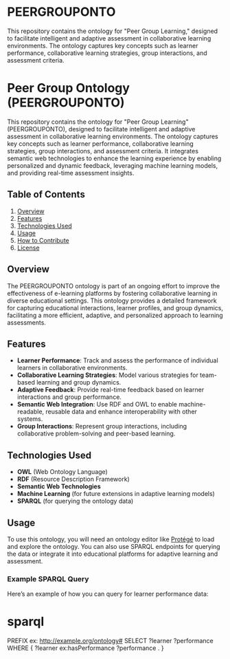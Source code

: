 # PEERGROUPONTO
This repository contains the ontology for "Peer Group Learning," designed to facilitate intelligent and adaptive assessment in collaborative learning environments. The ontology captures key concepts such as learner performance, collaborative learning strategies, group interactions, and assessment criteria.
# Peer Group Ontology (PEERGROUPONTO)

This repository contains the ontology for "Peer Group Learning" (PEERGROUPONTO), designed to facilitate intelligent and adaptive assessment in collaborative learning environments. The ontology captures key concepts such as learner performance, collaborative learning strategies, group interactions, and assessment criteria. It integrates semantic web technologies to enhance the learning experience by enabling personalized and dynamic feedback, leveraging machine learning models, and providing real-time assessment insights.

## Table of Contents

1. [Overview](#overview)
2. [Features](#features)
3. [Technologies Used](#technologies-used)
4. [Usage](#usage)
5. [How to Contribute](#how-to-contribute)
6. [License](#license)

## Overview

The PEERGROUPONTO ontology is part of an ongoing effort to improve the effectiveness of e-learning platforms by fostering collaborative learning in diverse educational settings. This ontology provides a detailed framework for capturing educational interactions, learner profiles, and group dynamics, facilitating a more efficient, adaptive, and personalized approach to learning assessments.

## Features

- **Learner Performance**: Track and assess the performance of individual learners in collaborative environments.
- **Collaborative Learning Strategies**: Model various strategies for team-based learning and group dynamics.
- **Adaptive Feedback**: Provide real-time feedback based on learner interactions and group performance.
- **Semantic Web Integration**: Use RDF and OWL to enable machine-readable, reusable data and enhance interoperability with other systems.
- **Group Interactions**: Represent group interactions, including collaborative problem-solving and peer-based learning.

## Technologies Used

- **OWL** (Web Ontology Language)
- **RDF** (Resource Description Framework)
- **Semantic Web Technologies**
- **Machine Learning** (for future extensions in adaptive learning models)
- **SPARQL** (for querying the ontology data)

## Usage

To use this ontology, you will need an ontology editor like [Protégé](https://protege.stanford.edu/) to load and explore the ontology. You can also use SPARQL endpoints for querying the data or integrate it into educational platforms for adaptive learning and assessment.

### Example SPARQL Query

Here’s an example of how you can query for learner performance data:

# sparql
PREFIX ex: <http://example.org/ontology#>
SELECT ?learner ?performance
WHERE {
  ?learner ex:hasPerformance ?performance .
}
